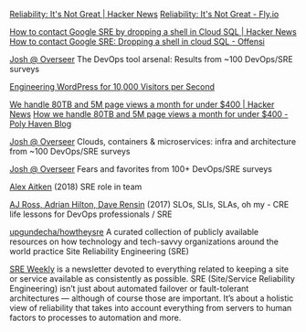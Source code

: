 
[Reliability: It's Not Great | Hacker News](https://news.ycombinator.com/item?id=35044516)
[Reliability: It's Not Great - Fly.io](https://community.fly.io/t/reliability-its-not-great/11253)

[How to contact Google SRE by dropping a shell in Cloud SQL | Hacker News](https://news.ycombinator.com/item?id=24216009)
[How to contact Google SRE: Dropping a shell in cloud SQL - Offensi](https://offensi.com/2020/08/18/how-to-contact-google-sre-dropping-a-shell-in-cloud-sql/)

[Josh @ Overseer](https://engr.overseerlabs.io/the-devops-tool-arsenal-results-from-100-devops-sre-surveys-c453483742f)
The DevOps tool arsenal: Results from ~100 DevOps/SRE surveys

[Engineering WordPress for 10,000 Visitors per Second](https://b3n.org/engineering-wordpress-for-10000-visitors-per-second/)

[We handle 80TB and 5M page views a month for under $400 | Hacker News](https://news.ycombinator.com/item?id=29816504)
[How we handle 80TB and 5M page views a month for under $400 - Poly Haven Blog](https://blog.polyhaven.com/how-we-handle-80tb-and-5m-page-views-a-month-for-under-400/)

[Josh @ Overseer](https://engr.overseerlabs.io/clouds-containers-microservices-infra-and-architecture-from-100-devops-sre-surveys-cb636b1a1589)
Clouds, containers & microservices: infra and architecture from ~100 DevOps/SRE surveys

[Josh @ Overseer](https://engr.overseerlabs.io/fears-and-favorites-from-100-devops-sre-surveys-84a1365a9f18)
Fears and favorites from 100+ DevOps/SRE surveys

[Alex Aitken](https://www.alexaitken.nz/blog/sre-role-in-team/)
(2018) SRE role in team

[AJ Ross, Adrian Hilton, Dave Rensin](https://cloudplatform.googleblog.com/2017/01/availability-part-deux--CRE-life-lessons.html)
(2017) SLOs, SLIs, SLAs, oh my - CRE life lessons
for DevOps professionals / SRE

[upgundecha/howtheysre](https://github.com/upgundecha/howtheysre)
A curated collection of publicly available resources on how technology and tech-savvy organizations around the world practice Site Reliability Engineering (SRE)

[SRE Weekly](https://sreweekly.com/)
is a newsletter devoted to everything related to keeping a site or service available as consistently as possible.
SRE (Site/Service Reliability Engineering) isn’t just about automated failover or fault-tolerant architectures — although of course those are important.  It’s about a holistic view of reliability that takes into account everything from servers to human factors to processes to automation and more.
